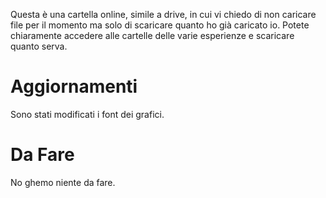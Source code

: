 Questa è una cartella online, simile a drive, in cui vi chiedo di non caricare file per il momento ma solo di scaricare quanto ho già caricato io. Potete chiaramente accedere alle cartelle delle varie esperienze e scaricare quanto serva.
# Aggiornamenti
Sono stati modificati i font dei grafici.
# Da Fare
No ghemo niente da fare.
